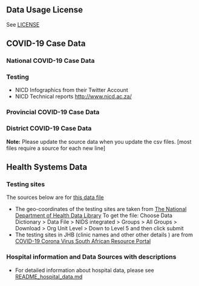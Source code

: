 ## Data Usage License
See [LICENSE](LICENSE.md)
## COVID-19 Case Data

### National COVID-19 Case Data

### Testing
* NICD Infographics from their Twitter Account
* NICD Technical reports http://www.nicd.ac.za/

### Provincial COVID-19 Case Data

### District COVID-19 Case Data

**Note:** Please update the source data when you update the csv files. [most files require a source for each new line]

## Health Systems Data

### Testing sites
The sources below are for [this data file](https://github.com/dsfsi/covid19za/blob/master/data/health_system_za_testing_sites.csv)
* The geo-coordinates of the testing sites  are taken from [The National Department of Health Data Library](https://dd.dhmis.org/)  To get the file: Choose Data Dictionary > Data File > NIDS integrated > Groups > All Groups > Download > Org Unit Level > Down to Level 5 and then click submit
* The testing sites in JHB (clinic names and other other details ) are from [COVID-19 Corona Virus
South African Resource Portal](https://sacoronavirus.co.za/2020/04/03/johannesburg-covid-19-testing-centres/)

### Hospital information and Data Sources with descriptions

* For detailed information about hospital data, please see [README_hospital_data.md](README_hospital_data.md) 

